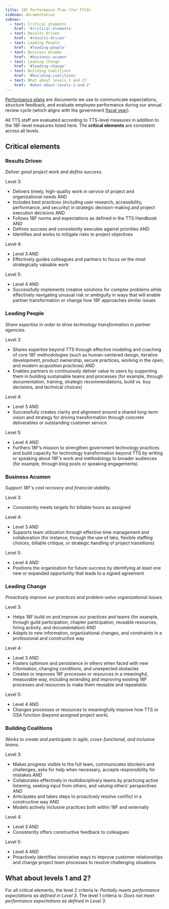 ```yaml
---
title: 18F Performance Plan (for FY19)
sidenav: documentation
subnav:
  - text: Critical elements
    href: '#critical-elements'
  - text: Results Driven
    href: '#results-driven'
  - text: Leading People
    href: '#leading-people'
  - text: Business Acumen
    href: '#business-acumen'
  - text: Leading Change
    href: '#leading-change'
  - text: Building Coalitions
    href: '#building-coalitions'
  - text: What about levels 1 and 2?
    href: '#what-about-levels-1-and-2'
---
```


[Performance plans](https://www.opm.gov/policy-data-oversight/performance-management/performance-management-cycle/planning/a-checklist-for-performance-plans/) are documents we use to communicate expectations, structure feedback, and evaluate employee performance during our annual review cycle (which aligns with the government [fiscal year](https://www.senate.gov/reference/glossary_term/fiscal_year.htm)).

All TTS staff are evaluated according to TTS-level measures in addition to the 18F-level measures listed here. The **critical elements** are consistent across all levels.

## Critical elements

### Results Driven

*Deliver good project work and define success.*

Level 3:

- Delivers timely, high-quality work in service of project and organizational needs AND
- Includes best practices (including user research, accessibility, performance, and security) in strategic decision-making and project execution decisions AND
- Follows 18F norms and expectations as defined in the TTS Handbook AND
- Defines success and consistently executes against priorities AND
- Identifies and works to mitigate risks to project objectives 

Level 4:

- Level 3 AND
- Effectively guides colleagues and partners to focus on the most strategically valuable work

Level 5:

- Level 4 AND
- Successfully implements creative solutions for complex problems while effectively navigating unusual risk or ambiguity in ways that will enable partner transformation or change how 18F approaches similar issues

### Leading People

*Share expertise in order to drive technology transformation in partner agencies.*

Level 3:

- Shares expertise beyond TTS through effective modeling and coaching of core 18F methodologies (such as human-centered design, iterative development, product ownership, secure practices, working in the open, and modern acquisition practices) AND
- Enables partners to continuously deliver value to users by supporting them in building sustainable teams and processes (for example, through documentation, training, strategic recommendations, build vs. buy decisions, and technical choices)

Level 4:

- Level 3 AND
- Successfully creates clarity and alignment around a shared long-term vision and strategy for driving transformation through concrete deliverables or outstanding customer service

Level 5:

- Level 4 AND
- Furthers 18F’s mission to strengthen government technology practices and build capacity for technology transformation beyond TTS by writing or speaking about 18F’s work and methodology to broader audiences (for example, through blog posts or speaking engagements)

### Business Acumen

*Support 18F's cost recovery and financial stability.*

Level 3:

- Consistently meets targets for billable hours as assigned

Level 4:

- Level 3 AND
- Supports team utilization through effective time management and collaboration (for instance, through the use of labs, flexible staffing choices, billable critique, or strategic handling of project transitions)

Level 5:

- Level 4 AND
- Positions the organization for future success by identifying at least one new or expanded opportunity that leads to a signed agreement

### Leading Change

*Proactively improve our practices and problem-solve organizational issues.*

Level 3:

- Helps 18F build on and improve our practices and teams (for example, through guild participation, chapter participation, reusable resources, hiring activity, and documentation) AND
- Adapts to new information, organizational changes, and constraints in a professional and constructive way

Level 4:

- Level 3 AND
- Fosters optimism and persistence in others when faced with new information, changing conditions, and unexpected obstacles
- Creates or improves 18F processes or resources in a meaningful, measurable way, including extending and improving existing 18F processes and resources to make them reusable and repeatable.

Level 5:

- Level 4 AND
- Changes processes or resources to meaningfully improve how TTS or GSA function (beyond assigned project work).

### Building Coalitions

*Works to create and participate in agile, cross-functional, and inclusive teams.*

Level 3:

- Makes progress visible to the full team, communicates blockers and challenges, asks for help when necessary, accepts responsibility for mistakes AND
- Collaborates effectively in multidisciplinary teams by practicing active listening, seeking input from others, and valuing others’ perspectives AND
- Anticipates and takes steps to proactively resolve conflict in a constructive way AND
- Models actively inclusive practices both within 18F and externally 

Level 4:

- Level 3 AND
- Consistently offers constructive feedback to colleagues

Level 5:

- Level 4 AND
- Proactively identifies innovative ways to improve customer relationships and change project team processes to resolve challenging situations

## What about levels 1 and 2?

For all critical elements, the level 2 criteria is: _Partially meets performance expectations as defined in Level 3_. The level 1 criteria is: _Does not meet performance expectations as defined in Level 3_.

